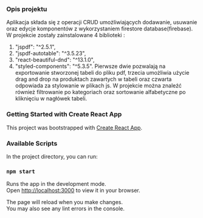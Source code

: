 ### Opis projektu

Aplikacja składa się z operacji CRUD umożliwiających dodawanie, usuwanie oraz edycje komponentów z wykorzystaniem firestore database(firebase). W projekcie zostały zainstalowane 4 biblioteki :     
1. "jspdf": "^2.5.1", 
2. "jspdf-autotable": "^3.5.23",     
3. "react-beautiful-dnd": "^13.1.0",    
4. "styled-components": "^5.3.5".
Pierwsze dwie pozwalają na exportowanie stworzonej tabeli do pliku pdf, trzecia umożliwia użycie drag and drop na produktach zawartych w tabeli oraz czwarta odpowiada za stylowanie w plikach js. W projekcie można znaleźć również filtrowanie po kategoriach oraz sortowanie alfabetyczne po kliknięciu w nagłówek tabeli. 

### Getting Started with Create React App

This project was bootstrapped with [Create React App](https://github.com/facebook/create-react-app).

### Available Scripts

In the project directory, you can run:

### `npm start`

Runs the app in the development mode.\
Open [http://localhost:3000](http://localhost:3000) to view it in your browser.

The page will reload when you make changes.\
You may also see any lint errors in the console.
